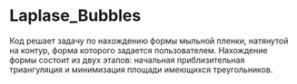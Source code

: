 # Laplase_Bubbles
Код решает задачу по нахождению формы мыльной пленки, натянутой  на контур, форма которого задается пользователем. Нахождение формы состоит из двух этапов: начальная приблизительная триангуляция и минимизация площади имеющихся треугольников.
